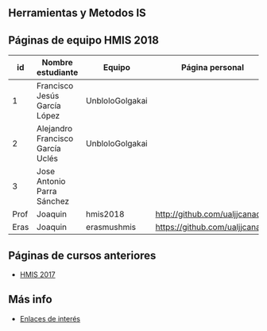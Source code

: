 ﻿## Herramientas y Metodos IS

## Páginas de equipo HMIS 2018

id | Nombre estudiante  | Equipo | Página personal | Repositorio de Web de equipo 
-- | ----------------- | ----------------- | ----------------- | -----------------
1  | Francisco Jesús García López | UnbloloGolgakai |   | https://github.com/Frangar1998/hmis-repo01
2  | Alejandro Francisco García Uclés | UnbloloGolgakai |  | https://github.com/AlejandroFrGU/hmis-repo01
3  | Jose Antonio Parra Sánchez | |
Prof | Joaquin | hmis2018 | http://github.com/ualjjcanada  |
Eras | Joaquin | erasmushmis | https://github.com/ualjjcanada  |

## Páginas de cursos anteriores
* [HMIS 2017](index2017.md)

## Más info
* [Enlaces de interés](enlaces.md)
